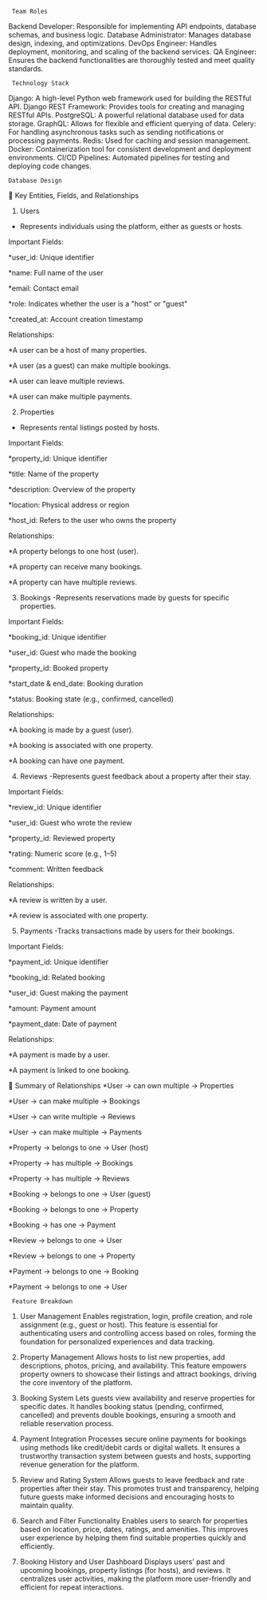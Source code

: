      Team Roles
Backend Developer: Responsible for implementing API endpoints, database schemas, and business logic.
Database Administrator: Manages database design, indexing, and optimizations.
DevOps Engineer: Handles deployment, monitoring, and scaling of the backend services.
QA Engineer: Ensures the backend functionalities are thoroughly tested and meet quality standards.

     Technology Stack
Django: A high-level Python web framework used for building the RESTful API.
Django REST Framework: Provides tools for creating and managing RESTful APIs.
PostgreSQL: A powerful relational database used for data storage.
GraphQL: Allows for flexible and efficient querying of data.
Celery: For handling asynchronous tasks such as sending notifications or processing payments.
Redis: Used for caching and session management.
Docker: Containerization tool for consistent development and deployment environments.
CI/CD Pipelines: Automated pipelines for testing and deploying code changes.


    Database Design
🔑 Key Entities, Fields, and Relationships
1. Users
- Represents individuals using the platform, either as guests or hosts.

Important Fields:

*user_id: Unique identifier

*name: Full name of the user

*email: Contact email

*role: Indicates whether the user is a "host" or "guest"

*created_at: Account creation timestamp

Relationships:

*A user can be a host of many properties.

*A user (as a guest) can make multiple bookings.

*A user can leave multiple reviews.

*A user can make multiple payments.

2. Properties
- Represents rental listings posted by hosts.

Important Fields:

*property_id: Unique identifier

*title: Name of the property

*description: Overview of the property

*location: Physical address or region

*host_id: Refers to the user who owns the property

Relationships:

*A property belongs to one host (user).

*A property can receive many bookings.

*A property can have multiple reviews.

3. Bookings
-Represents reservations made by guests for specific properties.

Important Fields:

*booking_id: Unique identifier

*user_id: Guest who made the booking

*property_id: Booked property

*start_date & end_date: Booking duration

*status: Booking state (e.g., confirmed, cancelled)

Relationships:

*A booking is made by a guest (user).

*A booking is associated with one property.

*A booking can have one payment.

4. Reviews
-Represents guest feedback about a property after their stay.

Important Fields:

*review_id: Unique identifier

*user_id: Guest who wrote the review

*property_id: Reviewed property

*rating: Numeric score (e.g., 1–5)

*comment: Written feedback

Relationships:

*A review is written by a user.

*A review is associated with one property.

5. Payments
-Tracks transactions made by users for their bookings.

Important Fields:

*payment_id: Unique identifier

*booking_id: Related booking

*user_id: Guest making the payment

*amount: Payment amount

*payment_date: Date of payment

Relationships:

*A payment is made by a user.

*A payment is linked to one booking.

🔗 Summary of Relationships
*User → can own multiple → Properties

*User → can make multiple → Bookings

*User → can write multiple → Reviews

*User → can make multiple → Payments

*Property → belongs to one → User (host)

*Property → has multiple → Bookings

*Property → has multiple → Reviews

*Booking → belongs to one → User (guest)

*Booking → belongs to one → Property

*Booking → has one → Payment

*Review → belongs to one → User

*Review → belongs to one → Property

*Payment → belongs to one → Booking

*Payment → belongs to one → User



     Feature Breakdown

1. User Management
Enables registration, login, profile creation, and role assignment (e.g., guest or host). This feature is essential for authenticating users and controlling access based on roles, forming the foundation for personalized experiences and data tracking.

2. Property Management
Allows hosts to list new properties, add descriptions, photos, pricing, and availability. This feature empowers property owners to showcase their listings and attract bookings, driving the core inventory of the platform.

3. Booking System
Lets guests view availability and reserve properties for specific dates. It handles booking status (pending, confirmed, cancelled) and prevents double bookings, ensuring a smooth and reliable reservation process.

4. Payment Integration
Processes secure online payments for bookings using methods like credit/debit cards or digital wallets. It ensures a trustworthy transaction system between guests and hosts, supporting revenue generation for the platform.

5. Review and Rating System
Allows guests to leave feedback and rate properties after their stay. This promotes trust and transparency, helping future guests make informed decisions and encouraging hosts to maintain quality.

6. Search and Filter Functionality
Enables users to search for properties based on location, price, dates, ratings, and amenities. This improves user experience by helping them find suitable properties quickly and efficiently.

7. Booking History and User Dashboard
Displays users' past and upcoming bookings, property listings (for hosts), and reviews. It centralizes user activities, making the platform more user-friendly and efficient for repeat interactions.


